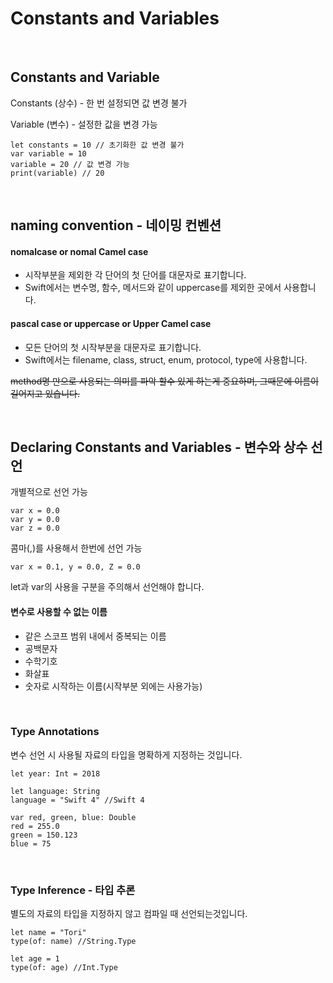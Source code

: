 # Constants and Variables


<br>

## Constants and Variable


Constants (상수) - 한 번 설정되면 값 변경 불가

Variable (변수) - 설정한 값을 변경 가능

```
let constants = 10 // 초기화한 값 변경 불가
var variable = 10
variable = 20 // 값 변경 가능
print(variable) // 20
```



<br>

## naming convention - 네이밍 컨벤션


#### nomalcase or nomal Camel case
- 시작부분을 제외한 각 단어의 첫 단어를 대문자로 표기합니다.
- Swift에서는 변수명, 함수, 메서드와 같이 uppercase를 제외한 곳에서 사용합니다.

#### pascal case or uppercase or Upper Camel case
- 모든 단어의 첫 시작부분을 대문자로 표기합니다.
- Swift에서는 filename, class, struct, enum, protocol, type에 사용합니다.

~~method명 만으로 사용되는 의미를 파악 할수 있게 하는게 중요하며, 그때문에 이름이 길어지고 있습니다.~~




<br>

## Declaring Constants and Variables - 변수와 상수 선언

개별적으로 선언 가능
```
var x = 0.0
var y = 0.0
var z = 0.0
```

콤마(,)를 사용해서 한번에 선언 가능
```
var x = 0.1, y = 0.0, Z = 0.0
```
let과 var의 사용을 구분을 주의해서 선언해야 합니다.

#### 변수로 사용할 수 없는 이름
- 같은 스코프 범위 내에서 중복되는 이름
- 공백문자
- 수학기호
- 화살표
- 숫자로 시작하는 이름(시작부분 외에는 사용가능)




<br>

### Type Annotations


변수 선언 시 사용될 자료의 타입을 명확하게 지정하는 것입니다.

```
let year: Int = 2018

let language: String
language = "Swift 4" //Swift 4

var red, green, blue: Double
red = 255.0
green = 150.123
blue = 75
```


<br>

### Type Inference - 타입 추론



별도의 자료의 타입을 지정하지 않고 컴파일 때 선언되는것입니다.

```
let name = "Tori"
type(of: name) //String.Type

let age = 1
type(of: age) //Int.Type
```


